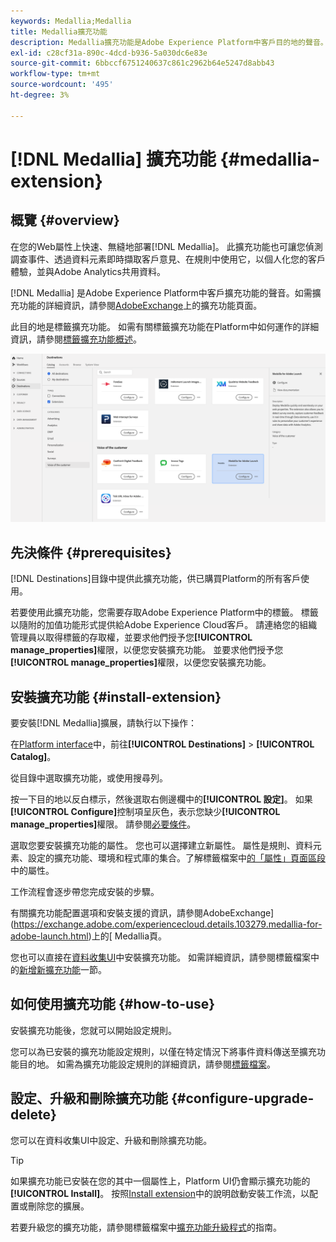 ```yaml
---
keywords: Medallia;Medallia
title: Medallia擴充功能
description: Medallia擴充功能是Adobe Experience Platform中客戶目的地的聲音。 如需擴充功能的詳細資訊，請參閱Exchange上的擴充功能頁面。
exl-id: c28cf31a-890c-4dcd-b936-5a030dc6e83e
source-git-commit: 6bbccf6751240637c861c2962b64e5247d8abb43
workflow-type: tm+mt
source-wordcount: '495'
ht-degree: 3%

---
```


# [!DNL Medallia] 擴充功能 {#medallia-extension}

## 概覽 {#overview}

在您的Web屬性上快速、無縫地部署[!DNL Medallia]。 此擴充功能也可讓您偵測調查事件、透過資料元素即時擷取客戶意見、在規則中使用它，以個人化您的客戶體驗，並與Adobe Analytics共用資料。

[!DNL Medallia] 是Adobe Experience Platform中客戶擴充功能的聲音。如需擴充功能的詳細資訊，請參閱[AdobeExchange](https://exchange.adobe.com/experiencecloud.details.103279.medallia-for-adobe-launch.html)上的擴充功能頁面。

此目的地是標籤擴充功能。 如需有關標籤擴充功能在Platform中如何運作的詳細資訊，請參閱[標籤擴充功能概述](../launch-extensions/overview.md)。

![Medallia擴充功能](../../assets/catalog/voice/medallia/catalog.png)

## 先決條件 {#prerequisites}

[!DNL Destinations]目錄中提供此擴充功能，供已購買Platform的所有客戶使用。

若要使用此擴充功能，您需要存取Adobe Experience Platform中的標籤。 標籤以隨附的加值功能形式提供給Adobe Experience Cloud客戶。 請連絡您的組織管理員以取得標籤的存取權，並要求他們授予您&#x200B;**[!UICONTROL manage_properties]**&#x200B;權限，以便您安裝擴充功能。 並要求他們授予您&#x200B;**[!UICONTROL manage_properties]**&#x200B;權限，以便您安裝擴充功能。

## 安裝擴充功能 {#install-extension}

要安裝[!DNL Medallia]擴展，請執行以下操作：

在[Platform interface](http://platform.adobe.com/)中，前往&#x200B;**[!UICONTROL Destinations]** > **[!UICONTROL Catalog]**。

從目錄中選取擴充功能，或使用搜尋列。

按一下目的地以反白標示，然後選取右側邊欄中的&#x200B;**[!UICONTROL 設定]**。 如果&#x200B;**[!UICONTROL Configure]**&#x200B;控制項呈灰色，表示您缺少&#x200B;**[!UICONTROL manage_properties]**&#x200B;權限。 請參閱[必要條件](#prerequisites)。

選取您要安裝擴充功能的屬性。 您也可以選擇建立新屬性。 屬性是規則、資料元素、設定的擴充功能、環境和程式庫的集合。了解標籤檔案中[的「屬性」頁面區段](../../../tags/ui/administration/companies-and-properties.md#properties-page)中的屬性。

工作流程會逐步帶您完成安裝的步驟。

有關擴充功能配置選項和安裝支援的資訊，請參閱AdobeExchange](https://exchange.adobe.com/experiencecloud.details.103279.medallia-for-adobe-launch.html)上的[ Medallia頁。

您也可以直接在[資料收集UI](https://experience.adobe.com/#/data-collection/)中安裝擴充功能。 如需詳細資訊，請參閱標籤檔案中的[新增新擴充功能](../../../tags/ui/managing-resources/extensions/overview.md#add-a-new-extension)一節。

## 如何使用擴充功能 {#how-to-use}

安裝擴充功能後，您就可以開始設定規則。

您可以為已安裝的擴充功能設定規則，以僅在特定情況下將事件資料傳送至擴充功能目的地。 如需為擴充功能設定規則的詳細資訊，請參閱[標籤檔案](../../../tags/ui/managing-resources/rules.md)。

## 設定、升級和刪除擴充功能 {#configure-upgrade-delete}

您可以在資料收集UI中設定、升級和刪除擴充功能。

>[!TIP]
>
>如果擴充功能已安裝在您的其中一個屬性上，Platform UI仍會顯示擴充功能的&#x200B;**[!UICONTROL Install]**。 按照[Install extension](#install-extension)中的說明啟動安裝工作流，以配置或刪除您的擴展。

若要升級您的擴充功能，請參閱標籤檔案中[擴充功能升級程式](../../../tags/ui/managing-resources/extensions/extension-upgrade.md)的指南。

